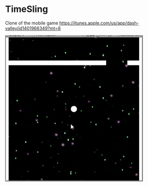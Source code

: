 # TimeSling
Clone of the mobile game https://itunes.apple.com/us/app/dash-valley/id1401966349?mt=8    

![sample](TimeSling.gif)  
